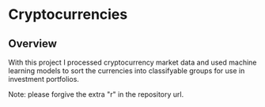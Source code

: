 # Cryptocurrencies

## Overview

With this project I processed cryptocurrency market data and used machine learning models to sort the currencies into classifyable groups for use in investment portfolios. 

Note: please forgive the extra "r" in the repository url. 
